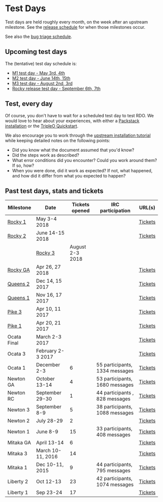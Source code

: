 # Test Days

Test days are held roughly every month, on the week after an upstream
milestone. See the [release
schedule](http://releases.openstack.org/rocky/schedule.html) for when
those milestones occur.

See also the [bug triage schedule](/contribute/rdo-bugtriage/).

## Upcoming test days

The (tentative) test day schedule is:

* [M1 test day - May 3rd, 4th](/testday/rocky/milestone1)
* [M2 test day - June 14th, 15th](/testday/rocky/milestone2)
* [M3 test day - August 2nd, 3rd](/testday/rocky/milestone3)
* [Rocky release test day - September 6th, 7th](testday/rocky/final)

## Test, every day

Of course, you don't have to wait for a scheduled test day to test RDO.
We would love to hear about your experiences, with either a [Packstack
installation](/install/packstack) or the [TripleO Quickstart](/tripleo).

We also encourage you to work through the [upstream installation
tutorial](https://docs.openstack.org/rocky/install/)
while keeping detailed notes on the following points:

* Did you know what the document assumed that you'd know?
* Did the steps work as described?
* What error conditions did you encounter? Could you work around them?
  If so, how?
* When you were done, did it work as expected? If not, what happened, and
  how did it differ from what you expected to happen?

## Past test days, stats and tickets

| Milestone | Date | Tickets opened | IRC participation | URL(s) |
|-----------|------|----------------|-------------------|--------|
| [Rocky 1](/testday/rocky/milestone1) | May 3-4 2018 | | | [Tickets](https://bugzilla.redhat.com/buglist.cgi?bug_status=NEW&bug_status=ASSIGNED&bug_status=POST&bug_status=MODIFIED&bug_status=ON_DEV&bug_status=ON_QA&bug_status=VERIFIED&bug_status=RELEASE_PENDING&chfield=%5BBug%20creation%5D&chfieldfrom=2017-12-12&chfieldto=2017-12-17&classification=Community&product=RDO&query_format=advanced) |
| [Rocky 2](/testday/rocky/milestone2) | June 14-15 2018 | | | [Tickets](https://bugzilla.redhat.com/buglist.cgi?bug_status=NEW&bug_status=ASSIGNED&bug_status=POST&bug_status=MODIFIED&bug_status=ON_DEV&bug_status=ON_QA&bug_status=VERIFIED&bug_status=RELEASE_PENDING&chfield=%5BBug%20creation%5D&chfieldfrom=2017-12-12&chfieldto=2017-12-17&classification=Community&product=RDO&query_format=advanced)
|| [Rocky 3](/testday/rocky/milestone1) | August 2-3 2018 | | | [Tickets](https://bugzilla.redhat.com/buglist.cgi?bug_status=NEW&bug_status=ASSIGNED&bug_status=POST&bug_status=MODIFIED&bug_status=ON_DEV&bug_status=ON_QA&bug_status=VERIFIED&bug_status=RELEASE_PENDING&chfield=%5BBug%20creation%5D&chfieldfrom=2017-12-12&chfieldto=2017-12-17&classification=Community&product=RDO&query_format=advanced) |
| [Rocky GA](/testday/rocky/final) | Apr 26, 27 2018 | | | [Tickets](https://bugzilla.redhat.com/buglist.cgi?bug_status=NEW&bug_status=ASSIGNED&bug_status=POST&bug_status=MODIFIED&bug_status=ON_DEV&bug_status=ON_QA&bug_status=VERIFIED&bug_status=RELEASE_PENDING&chfield=%5BBug%20creation%5D&chfieldfrom=2017-12-12&chfieldto=2017-12-17&classification=Community&product=RDO&query_format=advanced) |
| [Queens 2](/testday/queens/milestone1) | Dec 14, 15 2017 | | | [Tickets](https://bugzilla.redhat.com/buglist.cgi?bug_status=NEW&bug_status=ASSIGNED&bug_status=POST&bug_status=MODIFIED&bug_status=ON_DEV&bug_status=ON_QA&bug_status=VERIFIED&bug_status=RELEASE_PENDING&chfield=%5BBug%20creation%5D&chfieldfrom=2017-12-12&chfieldto=2017-12-17&classification=Community&product=RDO&query_format=advanced) |
| [Queens 1](/testday/queens/milestone1) | Nov 16, 17 2017 | | | [Tickets](https://bugzilla.redhat.com/buglist.cgi?bug_status=NEW&bug_status=ASSIGNED&bug_status=POST&bug_status=MODIFIED&bug_status=ON_DEV&bug_status=ON_QA&bug_status=VERIFIED&bug_status=RELEASE_PENDING&chfield=%5BBug%20creation%5D&chfieldfrom=2017-11-14&chfieldto=2017-11-18&classification=Community&product=RDO&query_format=advanced) |
| [Pike 3](/testday/pike/milestone3) | Apr 10, 11 2017 | | | [Tickets](https://bugzilla.redhat.com/buglist.cgi?bug_status=NEW&bug_status=ASSIGNED&bug_status=POST&bug_status=MODIFIED&bug_status=ON_DEV&bug_status=ON_QA&bug_status=VERIFIED&bug_status=RELEASE_PENDING&chfield=%5BBug%20creation%5D&chfieldfrom=2017-04-22&chfieldto=2017-08-11&classification=Community&product=RDO&query_format=advanced) |
| [Pike 1](/testday/pike/milestone1) | Apr 20, 21 2017 | | | [Tickets](https://bugzilla.redhat.com/buglist.cgi?bug_status=NEW&bug_status=ASSIGNED&bug_status=POST&bug_status=MODIFIED&bug_status=ON_DEV&bug_status=ON_QA&bug_status=VERIFIED&bug_status=RELEASE_PENDING&chfield=%5BBug%20creation%5D&chfieldfrom=2017-03-04&chfieldto=2017-04-21&classification=Community&product=RDO&query_format=advanced) |
| Ocata Final | March 2-3 2017 | | | [Tickets](https://bugzilla.redhat.com/buglist.cgi?bug_status=NEW&bug_status=ASSIGNED&bug_status=POST&bug_status=MODIFIED&bug_status=ON_DEV&bug_status=ON_QA&bug_status=VERIFIED&bug_status=RELEASE_PENDING&chfield=%5BBug%20creation%5D&chfieldfrom=2017-02-04&chfieldto=2017-03-03&classification=Community&product=RDO&query_format=advanced) |
| Ocata 3 | February 2-3 2017 | | | [Tickets](https://bugzilla.redhat.com/buglist.cgi?bug_status=NEW&bug_status=ASSIGNED&bug_status=POST&bug_status=MODIFIED&bug_status=ON_DEV&bug_status=ON_QA&bug_status=VERIFIED&bug_status=RELEASE_PENDING&chfield=%5BBug%20creation%5D&chfieldfrom=2016-12-04&chfieldto=2017-02-03&classification=Community&list_id=7044698&product=RDO&query_format=advanced) |
| Ocata 1 | December 2-3 | 6  | 55 participants, 1334 messages  | [Tickets](http://tm3.org/cu) |
| Newton GA | October 13-14 | 4 | 53 participants, 1680 messages | [Tickets](https://bugzilla.redhat.com/buglist.cgi?bug_status=NEW&bug_status=ASSIGNED&bug_status=POST&bug_status=MODIFIED&bug_status=ON_DEV&bug_status=ON_QA&bug_status=VERIFIED&bug_status=RELEASE_PENDING&chfield=%5BBug%20creation%5D&chfieldfrom=2016-10-12&chfieldto=2016-10-15&classification=Community&list_id=4344410&product=RDO&query_format=advanced)  |
| Newton RC | September 29-30 | 1 | 44 participants , 828 messages | [Tickets](https://bugzilla.redhat.com/buglist.cgi?bug_status=NEW&bug_status=ASSIGNED&bug_status=POST&bug_status=MODIFIED&bug_status=ON_DEV&bug_status=ON_QA&bug_status=VERIFIED&bug_status=RELEASE_PENDING&chfield=%5BBug%20creation%5D&chfieldfrom=2016-09-28&chfieldto=2016-10-01&classification=Community&list_id=4344410&product=RDO&query_format=advanced)  |
| Newton 3  | September 8-9 | 5 | 38 participants, 1088 messages | [Tickets](https://bugzilla.redhat.com/buglist.cgi?bug_status=NEW&bug_status=ASSIGNED&bug_status=POST&bug_status=MODIFIED&bug_status=ON_DEV&bug_status=ON_QA&bug_status=VERIFIED&bug_status=RELEASE_PENDING&chfield=%5BBug%20creation%5D&chfieldfrom=2016-09-07&chfieldto=2016-09-10&classification=Community&list_id=4344410&product=RDO&query_format=advanced)  |
| Newton 2  | July 28-29 | 2 | | [Tickets](https://bugzilla.redhat.com/buglist.cgi?bug_status=NEW&bug_status=ASSIGNED&bug_status=POST&bug_status=MODIFIED&bug_status=ON_DEV&bug_status=ON_QA&bug_status=VERIFIED&bug_status=RELEASE_PENDING&chfield=%5BBug%20creation%5D&chfieldfrom=2016-07-27&chfieldto=2016-07-30&classification=Community&list_id=4344410&product=RDO&query_format=advanced) |
| Newton 1  | June 8-9 | 15 | 33 participants, 408 messages | [Tickets](https://bugzilla.redhat.com/buglist.cgi?bug_status=NEW&bug_status=ASSIGNED&bug_status=POST&bug_status=MODIFIED&bug_status=ON_DEV&bug_status=ON_QA&bug_status=VERIFIED&bug_status=RELEASE_PENDING&chfield=%5BBug%20creation%5D&chfieldfrom=2016-06-08&chfieldto=2016-06-11&classification=Community&list_id=4344410&product=RDO&query_format=advanced) |
| Mitaka GA | April 13-14 | 6 | | [Tickets](http://tm3.org/rdo-mitaka-test) |
| Mitaka 3  | March 10-11, 2016 | 14 | |  [Tickets](https://bugzilla.redhat.com/buglist.cgi?bug_status=NEW&bug_status=ASSIGNED&bug_status=POST&bug_status=MODIFIED&bug_status=ON_DEV&bug_status=ON_QA&bug_status=VERIFIED&bug_status=RELEASE_PENDING&chfield=%5BBug%20creation%5D&chfieldfrom=2016-03-09&chfieldto=2016-03-12&classification=Community&list_id=4344410&product=RDO&query_format=advanced) |
| Mitaka 1  | Dec 10-11, 2015 | 9 | 44 participants, 795 messages  | [Tickets](https://goo.gl/51Dz97) |
| Liberty 2 | Oct 12-13 | 23 | 42 participants, 1074 messages | [Tickets](https://goo.gl/D6VeQ0) |
| Liberty 1 | Sep 23-24 | 17 |  | [Tickets](https://goo.gl/OIPNt3) |
